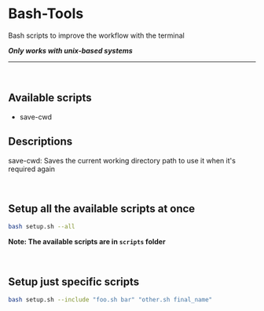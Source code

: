 # Bash-Tools
Bash scripts to improve the workflow with the terminal

***Only works with unix-based systems***

----
</br>

## Available scripts
- save-cwd

## Descriptions
save-cwd: Saves the current working directory path to use it when it's required again

<br>

## Setup all the available scripts at once

```bash
bash setup.sh --all
```

__**Note: The available scripts are in ```scripts``` folder**__

<br>

## Setup just specific scripts

```bash
bash setup.sh --include "foo.sh bar" "other.sh final_name"
```